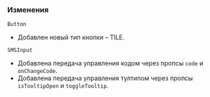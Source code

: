 ### Изменения

`Button`

- Добавлен новый тип кнопки – TILE.

`SMSInput`

- Добавлена передача управления кодом через пропсы `code` и `onChangeCode`.
- Добавлена передача управления тултипом через пропсы `isTooltipOpen` и `toggleTooltip`.
